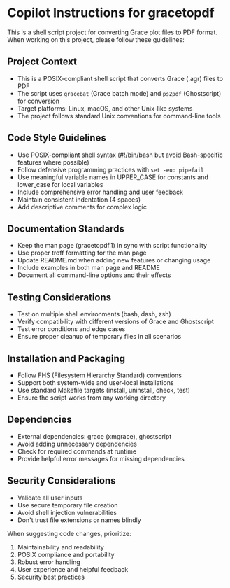 <!-- Use this file to provide workspace-specific custom instructions to Copilot. For more details, visit https://code.visualstudio.com/docs/copilot/copilot-customization#_use-a-githubcopilotinstructionsmd-file -->

# Copilot Instructions for gracetopdf

This is a shell script project for converting Grace plot files to PDF format. When working on this project, please follow these guidelines:

## Project Context
- This is a POSIX-compliant shell script that converts Grace (.agr) files to PDF
- The script uses `gracebat` (Grace batch mode) and `ps2pdf` (Ghostscript) for conversion
- Target platforms: Linux, macOS, and other Unix-like systems
- The project follows standard Unix conventions for command-line tools

## Code Style Guidelines
- Use POSIX-compliant shell syntax (#!/bin/bash but avoid Bash-specific features where possible)
- Follow defensive programming practices with `set -euo pipefail`
- Use meaningful variable names in UPPER_CASE for constants and lower_case for local variables
- Include comprehensive error handling and user feedback
- Maintain consistent indentation (4 spaces)
- Add descriptive comments for complex logic

## Documentation Standards
- Keep the man page (gracetopdf.1) in sync with script functionality
- Use proper troff formatting for the man page
- Update README.md when adding new features or changing usage
- Include examples in both man page and README
- Document all command-line options and their effects

## Testing Considerations
- Test on multiple shell environments (bash, dash, zsh)
- Verify compatibility with different versions of Grace and Ghostscript
- Test error conditions and edge cases
- Ensure proper cleanup of temporary files in all scenarios

## Installation and Packaging
- Follow FHS (Filesystem Hierarchy Standard) conventions
- Support both system-wide and user-local installations
- Use standard Makefile targets (install, uninstall, check, test)
- Ensure the script works from any working directory

## Dependencies
- External dependencies: grace (xmgrace), ghostscript
- Avoid adding unnecessary dependencies
- Check for required commands at runtime
- Provide helpful error messages for missing dependencies

## Security Considerations
- Validate all user inputs
- Use secure temporary file creation
- Avoid shell injection vulnerabilities
- Don't trust file extensions or names blindly

When suggesting code changes, prioritize:
1. Maintainability and readability
2. POSIX compliance and portability
3. Robust error handling
4. User experience and helpful feedback
5. Security best practices

